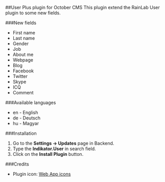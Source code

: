 ##User Plus plugin for October CMS
This plugin extend the RainLab User plugin to some new fields.

###New fields
* First name
* Last name
* Gender
* Job
* About me
* Webpage
* Blog
* Facebook
* Twitter
* Skype
* ICQ
* Comment

###Available languages
* en - English
* de - Deutsch
* hu - Magyar

###Installation
1. Go to the __Settings -> Updates__ page in Backend.
1. Type the __Indikator.User__ in search field.
1. Click on the __Install Plugin__ button.

###Credits
* Plugin icon: [Web App icons](http://icons8.com/web-app/new-icons/all)
